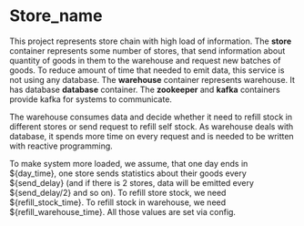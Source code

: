 # Store_name
This project represents store chain with high load of information.
The **store** container represents some number of stores, that send information about quantity of goods in them to the warehouse and request new batches of goods. To reduce amount of time that needed to emit data, this service is not using any database.
The **warehouse** container represents warehouse. It has database **database** container. 
The **zookeeper** and **kafka** containers provide kafka for systems to communicate.

The warehouse consumes data and decide whether it need to refill stock in different stores or send request to refill self stock. As warehouse deals with database, it spends more time on every request and is needed to be written with reactive programming. 

To make system more loaded, we assume, that one day ends in ${day_time}, one store sends statistics about their goods every ${send_delay} (and if there is 2 stores, data will be emitted every ${send_delay/2} and so on).
To refill store stock, we need ${refill_stock_time}. To refill stock in warehouse, we need ${refill_warehouse_time}.
All those values are set via config.
